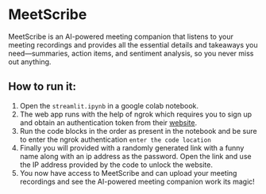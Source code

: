 # MeetScribe
MeetScribe is an AI-powered meeting companion that listens to your meeting recordings and provides all the essential details and takeaways you need—summaries, action items, and sentiment analysis, so you never miss out anything.  

## How to run it:
1. Open the `streamlit.ipynb` in a google colab notebook.
2. The web app runs with the help of ngrok which requires you to sign up and obtain an authentication token from their [website](https://dashboard.ngrok.com/signup).
3. Run the code blocks in the order as present in the notebook and be sure to enter the ngrok authentication `enter the code location`
4. Finally you will provided with a randomly generated link with a funny name along with an ip address as the password. Open the link and use the IP address provided by the code to unlock the website.
5. You now have access to MeetScribe and can upload your meeting recordings and see the AI-powered meeting companion work its magic!
